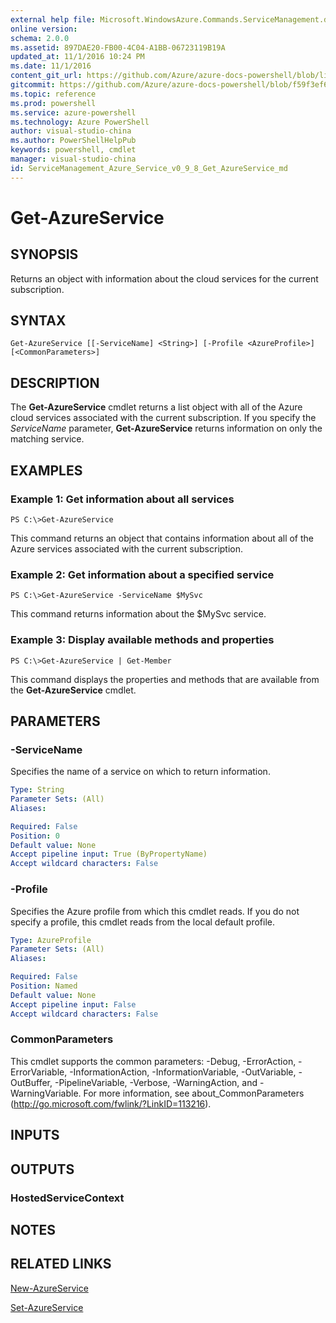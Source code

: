 ```yaml
---
external help file: Microsoft.WindowsAzure.Commands.ServiceManagement.dll-Help.xml
online version: 
schema: 2.0.0
ms.assetid: 897DAE20-FB00-4C04-A1BB-06723119B19A
updated_at: 11/1/2016 10:24 PM
ms.date: 11/1/2016
content_git_url: https://github.com/Azure/azure-docs-powershell/blob/live/azureps-cmdlets-docs/ServiceManagement/Azure.Service/v0.9.8/Get-AzureService.md
gitcommit: https://github.com/Azure/azure-docs-powershell/blob/f59f3ef60bc592383812213e69fd77ba950759ed/azureps-cmdlets-docs/ServiceManagement/Azure.Service/v0.9.8/Get-AzureService.md
ms.topic: reference
ms.prod: powershell
ms.service: azure-powershell
ms.technology: Azure PowerShell
author: visual-studio-china
ms.author: PowerShellHelpPub
keywords: powershell, cmdlet
manager: visual-studio-china
id: ServiceManagement_Azure_Service_v0_9_8_Get_AzureService_md
---
```


# Get-AzureService

## SYNOPSIS
Returns an object with information about the cloud services for the current subscription.

## SYNTAX

```
Get-AzureService [[-ServiceName] <String>] [-Profile <AzureProfile>] [<CommonParameters>]
```

## DESCRIPTION
The **Get-AzureService** cmdlet returns a list object with all of the Azure cloud services associated with the current subscription.
If you specify the *ServiceName* parameter, **Get-AzureService** returns information on only the matching service.

## EXAMPLES

### Example 1: Get information about all services
```
PS C:\>Get-AzureService
```

This command returns an object that contains information about all of the Azure services associated with the current subscription.

### Example 2: Get information about a specified service
```
PS C:\>Get-AzureService -ServiceName $MySvc
```

This command returns information about the $MySvc service.

### Example 3: Display available methods and properties
```
PS C:\>Get-AzureService | Get-Member
```

This command displays the properties and methods that are available from the **Get-AzureService** cmdlet.

## PARAMETERS

### -ServiceName
Specifies the name of a service on which to return information.

```yaml
Type: String
Parameter Sets: (All)
Aliases: 

Required: False
Position: 0
Default value: None
Accept pipeline input: True (ByPropertyName)
Accept wildcard characters: False
```

### -Profile
Specifies the Azure profile from which this cmdlet reads.
If you do not specify a profile, this cmdlet reads from the local default profile.

```yaml
Type: AzureProfile
Parameter Sets: (All)
Aliases: 

Required: False
Position: Named
Default value: None
Accept pipeline input: False
Accept wildcard characters: False
```

### CommonParameters
This cmdlet supports the common parameters: -Debug, -ErrorAction, -ErrorVariable, -InformationAction, -InformationVariable, -OutVariable, -OutBuffer, -PipelineVariable, -Verbose, -WarningAction, and -WarningVariable. For more information, see about_CommonParameters (http://go.microsoft.com/fwlink/?LinkID=113216).

## INPUTS

## OUTPUTS

### HostedServiceContext

## NOTES

## RELATED LINKS

[New-AzureService](xref:ServiceManagement/Azure.Service/v0.9.8/New-AzureService.md)

[Set-AzureService](xref:ServiceManagement/Azure.Service/v0.9.8/Set-AzureService.md)



